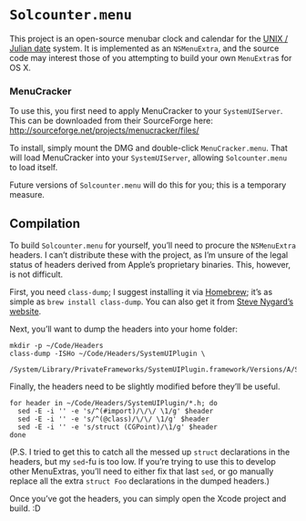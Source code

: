 `Solcounter.menu`
=================
This project is an open-source menubar clock and calendar for the [UNIX / Julian date](http://yreality.net/UJD/)
system. It is implemented as an `NSMenuExtra`, and the source code may interest those of you attempting to build
your own `MenuExtra`s for OS X.

### MenuCracker
To use this, you first need to apply MenuCracker to your `SystemUIServer`. This can be downloaded from their
SourceForge here: <http://sourceforge.net/projects/menucracker/files/>

To install, simply mount the DMG and double-click `MenuCracker.menu`. That will load MenuCracker into your
`SystemUIServer`, allowing `Solcounter.menu` to load itself.

Future versions of `Solcounter.menu` will do this for you; this is a temporary measure.

Compilation
-----------
To build `Solcounter.menu` for yourself, you’ll need to procure the `NSMenuExtra` headers. I can’t distribute
these with the project, as I’m unsure of the legal status of headers derived from Apple’s proprietary binaries.
This, however, is not difficult.

First, you need `class-dump`; I suggest installing it via [Homebrew](http://mxcl.github.com/homebrew/); it’s as
simple as `brew install class-dump`. You can also get it from [Steve Nygard’s website](http://www.codethecode.com/projects/class-dump/).

Next, you’ll want to dump the headers into your home folder:

    mkdir -p ~/Code/Headers
    class-dump -ISHo ~/Code/Headers/SystemUIPlugin \
      /System/Library/PrivateFrameworks/SystemUIPlugin.framework/Versions/A/SystemUIPlugin

Finally, the headers need to be slightly modified before they’ll be useful.

    for header in ~/Code/Headers/SystemUIPlugin/*.h; do
      sed -E -i '' -e 's/^(#import)/\/\/ \1/g' $header
      sed -E -i '' -e 's/^(@class)/\/\/ \1/g' $header
      sed -E -i '' -e 's/struct (CGPoint)/\1/g' $header
    done

(P.S. I tried to get this to catch all the messed up `struct` declarations in the headers, but my `sed`-fu is too
low. If you’re trying to use this to develop other MenuExtras, you’ll need to either fix that last `sed`, or go
manually replace all the extra `struct Foo` declarations in the dumped headers.)

Once you’ve got the headers, you can simply open the Xcode project and build. :D
